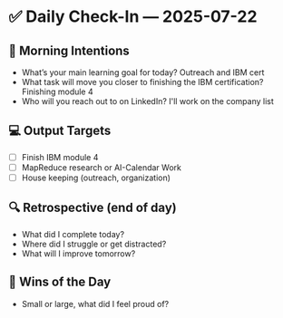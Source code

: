 # ✅ Daily Check-In — 2025-07-22

## 📌 Morning Intentions
- What’s your main learning goal for today? Outreach and IBM cert
- What task will move you closer to finishing the IBM certification? Finishing module 4
- Who will you reach out to on LinkedIn? I'll work on the company list

## 💻 Output Targets
- [ ] Finish IBM module 4
- [ ] MapReduce research or AI-Calendar Work
- [ ] House keeping (outreach, organization)

## 🔍 Retrospective (end of day)
- What did I complete today?
- Where did I struggle or get distracted?
- What will I improve tomorrow?

## 🙌 Wins of the Day
- Small or large, what did I feel proud of?

